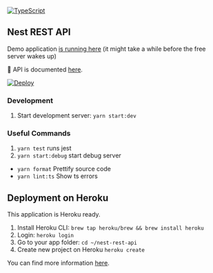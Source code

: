 [![TypeScript](https://badges.frapsoft.com/typescript/version/typescript-next.svg?v=101)](https://www.typescriptlang.org/)

## Nest REST API

Demo application [is running here](https://nest-rest-api.herokuapp.com/) (it might take a while before the free server wakes up)

📘 API is documented [here](https://nest-rest-api.herokuapp.com/api).

[![Deploy](https://www.herokucdn.com/deploy/button.png)](https://heroku.com/deploy)

### Development

1. Start development server: `yarn start:dev`

### Useful Commands

1. `yarn test` runs jest
2. `yarn start:debug` start debug server
- `yarn format` Prettify source code
- `yarn lint:ts` Show ts errors

## Deployment on Heroku

This application is Heroku ready.

1. Install Heroku CLI: `brew tap heroku/brew && brew install heroku`
2. Login: `heroku login`
3. Go to your app folder: `cd ~/nest-rest-api`
4. Create new project on Heroku `heroku create`

You can find more information [here](https://devcenter.heroku.com/articles/heroku-cli).
